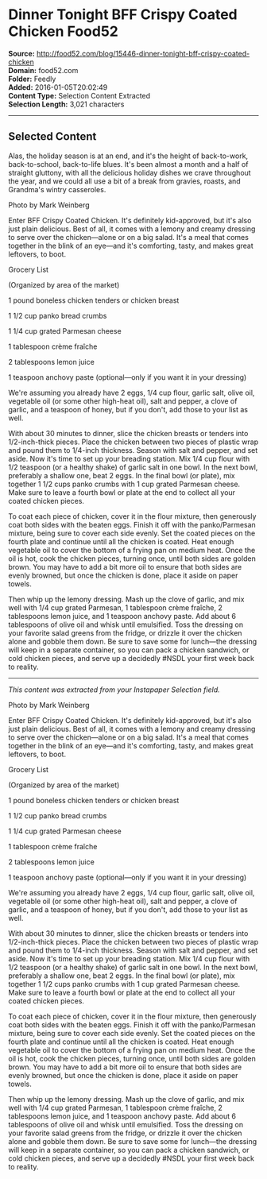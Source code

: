 # Dinner Tonight BFF Crispy Coated Chicken Food52

**Source:** http://food52.com/blog/15446-dinner-tonight-bff-crispy-coated-chicken  
**Domain:** food52.com  
**Folder:** Feedly  
**Added:** 2016-01-05T20:02:49  
**Content Type:** Selection Content Extracted  
**Selection Length:** 3,021 characters  


---

## Selected Content

Alas, the holiday season is at an end, and it's the height of back-to-work, back-to-school, back-to-life blues. It's been almost a month and a half of straight gluttony, with all the delicious holiday dishes we crave throughout the year, and we could all use a bit of a break from gravies, roasts, and Grandma's wintry casseroles.

Photo by Mark Weinberg

Enter BFF Crispy Coated Chicken. It's definitely kid-approved, but it's also just plain delicious. Best of all, it comes with a lemony and creamy dressing to serve over the chicken—alone or on a big salad. It's a meal that comes together in the blink of an eye—and it's comforting, tasty, and makes great leftovers, to boot.

Grocery List

(Organized by area of the market)

1 pound boneless chicken tenders or chicken breast

1 1/2 cup panko bread crumbs

1 1/4 cup grated Parmesan cheese

1 tablespoon crème fraîche

2 tablespoons lemon juice

1 teaspoon anchovy paste (optional—only if you want it in your dressing)

We're assuming you already have 2 eggs, 1/4 cup flour, garlic salt, olive oil, vegetable oil (or some other high-heat oil), salt and pepper, a clove of garlic, and a teaspoon of honey, but if you don't, add those to your list as well.

With about 30 minutes to dinner, slice the chicken breasts or tenders into 1/2-inch-thick pieces. Place the chicken between two pieces of plastic wrap and pound them to 1/4-inch thickness. Season with salt and pepper, and set aside. Now it's time to set up your breading station. Mix 1/4 cup flour with 1/2 teaspoon (or a healthy shake) of garlic salt in one bowl. In the next bowl, preferably a shallow one, beat 2 eggs. In the final bowl (or plate), mix together 1 1/2 cups panko crumbs with 1 cup grated Parmesan cheese. Make sure to leave a fourth bowl or plate at the end to collect all your coated chicken pieces.

To coat each piece of chicken, cover it in the flour mixture, then generously coat both sides with the beaten eggs. Finish it off with the panko/Parmesan mixture, being sure to cover each side evenly. Set the coated pieces on the fourth plate and continue until all the chicken is coated. Heat enough vegetable oil to cover the bottom of a frying pan on medium heat. Once the oil is hot, cook the chicken pieces, turning once, until both sides are golden brown. You may have to add a bit more oil to ensure that both sides are evenly browned, but once the chicken is done, place it aside on paper towels.

Then whip up the lemony dressing. Mash up the clove of garlic, and mix well with 1/4 cup grated Parmesan, 1 tablespoon crème fraîche, 2 tablespoons lemon juice, and 1 teaspoon anchovy paste. Add about 6 tablespoons of olive oil and whisk until emulsified. Toss the dressing on your favorite salad greens from the fridge, or drizzle it over the chicken alone and gobble them down. Be sure to save some for lunch—the dressing will keep in a separate container, so you can pack a chicken sandwich, or cold chicken pieces, and serve up a decidedly #NSDL your first week back to reality.

---

*This content was extracted from your Instapaper Selection field.*

Photo by Mark Weinberg

Enter BFF Crispy Coated Chicken. It's definitely kid-approved, but it's also just plain delicious. Best of all, it comes with a lemony and creamy dressing to serve over the chicken—alone or on a big salad. It's a meal that comes together in the blink of an eye—and it's comforting, tasty, and makes great leftovers, to boot.

Grocery List

(Organized by area of the market)

1 pound boneless chicken tenders or chicken breast

1 1/2 cup panko bread crumbs

1 1/4 cup grated Parmesan cheese

1 tablespoon crème fraîche

2 tablespoons lemon juice

1 teaspoon anchovy paste (optional—only if you want it in your dressing)

We're assuming you already have 2 eggs, 1/4 cup flour, garlic salt, olive oil, vegetable oil (or some other high-heat oil), salt and pepper, a clove of garlic, and a teaspoon of honey, but if you don't, add those to your list as well.

With about 30 minutes to dinner, slice the chicken breasts or tenders into 1/2-inch-thick pieces. Place the chicken between two pieces of plastic wrap and pound them to 1/4-inch thickness. Season with salt and pepper, and set aside. Now it's time to set up your breading station. Mix 1/4 cup flour with 1/2 teaspoon (or a healthy shake) of garlic salt in one bowl. In the next bowl, preferably a shallow one, beat 2 eggs. In the final bowl (or plate), mix together 1 1/2 cups panko crumbs with 1 cup grated Parmesan cheese. Make sure to leave a fourth bowl or plate at the end to collect all your coated chicken pieces.

To coat each piece of chicken, cover it in the flour mixture, then generously coat both sides with the beaten eggs. Finish it off with the panko/Parmesan mixture, being sure to cover each side evenly. Set the coated pieces on the fourth plate and continue until all the chicken is coated. Heat enough vegetable oil to cover the bottom of a frying pan on medium heat. Once the oil is hot, cook the chicken pieces, turning once, until both sides are golden brown. You may have to add a bit more oil to ensure that both sides are evenly browned, but once the chicken is done, place it aside on paper towels.

Then whip up the lemony dressing. Mash up the clove of garlic, and mix well with 1/4 cup grated Parmesan, 1 tablespoon crème fraîche, 2 tablespoons lemon juice, and 1 teaspoon anchovy paste. Add about 6 tablespoons of olive oil and whisk until emulsified. Toss the dressing on your favorite salad greens from the fridge, or drizzle it over the chicken alone and gobble them down. Be sure to save some for lunch—the dressing will keep in a separate container, so you can pack a chicken sandwich, or cold chicken pieces, and serve up a decidedly #NSDL your first week back to reality.
